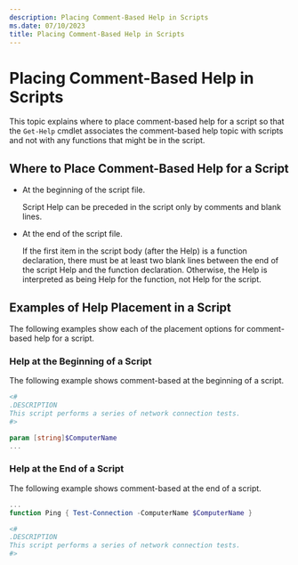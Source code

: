 ```yaml
---
description: Placing Comment-Based Help in Scripts
ms.date: 07/10/2023
title: Placing Comment-Based Help in Scripts
---
```

# Placing Comment-Based Help in Scripts

This topic explains where to place comment-based help for a script so that the `Get-Help` cmdlet
associates the comment-based help topic with scripts and not with any functions that might be in the
script.

## Where to Place Comment-Based Help for a Script

- At the beginning of the script file.

  Script Help can be preceded in the script only by comments and blank lines.

- At the end of the script file.

  If the first item in the script body (after the Help) is a function declaration, there must be at
  least two blank lines between the end of the script Help and the function declaration. Otherwise,
  the Help is interpreted as being Help for the function, not Help for the script.

## Examples of Help Placement in a Script

The following examples show each of the placement options for comment-based help for a script.

### Help at the Beginning of a Script

The following example shows comment-based at the beginning of a script.

```powershell
<#
.DESCRIPTION
This script performs a series of network connection tests.
#>

param [string]$ComputerName
...
```

### Help at the End of a Script

 The following example shows comment-based at the end of a script.

```powershell
...
function Ping { Test-Connection -ComputerName $ComputerName }

<#
.DESCRIPTION
This script performs a series of network connection tests.
#>
```
